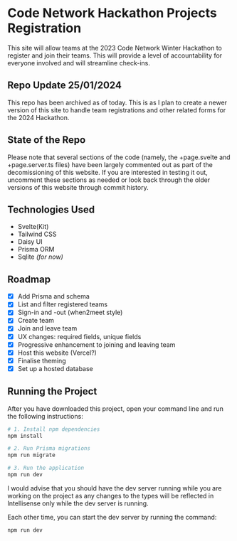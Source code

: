 # Code Network Hackathon Projects Registration

This site will allow teams at the 2023 Code Network Winter Hackathon to register and join their teams. This will provide a level of accountability for everyone involved and will streamline check-ins.

## Repo Update 25/01/2024
This repo has been archived as of today. This is as I plan to create a newer version of this site to handle team registrations and other related forms for the 2024 Hackathon.

## State of the Repo
Please note that several sections of the code (namely, the +page.svelte and +page.server.ts files) have been largely commented out as part of the decomissioning of this website. If you are interested in testing it out, uncomment these sections as needed or look back through the older versions of this website through commit history.

## Technologies Used

- Svelte(Kit)
- Tailwind CSS
- Daisy UI
- Prisma ORM
- Sqlite *(for now)*

## Roadmap
- [x] Add Prisma and schema
- [x] List and filter registered teams
- [x] Sign-in and -out (when2meet style)
- [x] Create team
- [x] Join and leave team
- [x] UX changes: required fields, unique fields
- [x] Progressive enhancement to joining and leaving team
- [x] Host this website (Vercel?)
- [x] Finalise theming
- [x] Set up a hosted database

## Running the Project

After you have downloaded this project, open your command line and run the following instructions:

```bash
# 1. Install npm dependencies
npm install

# 2. Run Prisma migrations
npm run migrate

# 3. Run the application
npm run dev
```

I would advise that you should have the dev server running while you are working on the project as any changes to the types will be reflected in Intellisense only while the dev server is running.

Each other time, you can start the dev server by running the command:

```bash
npm run dev
```
